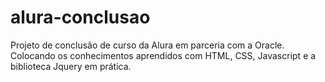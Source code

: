 # alura-conclusao

Projeto de conclusão de curso da Alura em parceria com a Oracle. Colocando os conhecimentos aprendidos com HTML, CSS, Javascript e a biblioteca Jquery em prática. 
